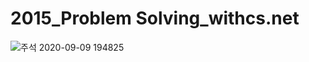 # 2015_Problem Solving_withcs.net


![주석 2020-09-09 194825](https://user-images.githubusercontent.com/18083080/92589979-60d95380-f2d6-11ea-917b-b0b58760525f.png)

